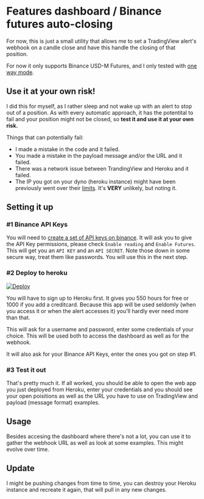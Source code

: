 # Features dashboard / Binance futures auto-closing

For now, this is just a small utility that allows me to set a TradingView alert's webhook on a candle close and have this handle the closing of that position.

For now it only supports Binance USD-M Futures, and I only tested with [one way mode](https://www.binance.com/en/support/faq/360041513552).

## Use it at your own risk!

I did this for myself, as I rather sleep and not wake up with an alert to stop out of a position. As with every automatic approach, it has the potentital to fail and your position might not be closed, so **test it and use it at your own risk.**

Things that can potentially fail:

- I made a mistake in the code and it failed.
- You made a mistake in the payload message and/or the URL and it failed.
- There was a network issue between TrandingView and Heroku and it failed.
- The IP you got on your dyno (heroku instance) might have been previously went over their [limits](https://www.binance.com/en/support/faq/360004492232). It's **VERY** unlikely, but noting it.

## Setting it up

### #1 Binance API Keys

 You will need to [create a set of API keys on binance](https://www.binance.com/en/support/faq/360002502072). It will ask you to give the API Key permissions, please check `Enable reading` and `Enable Futures`. This will get you an `API KEY` and an `API SECRET`. Note those down in some secure way, treat them like passwords. You will use this in the next step.

### #2 Deploy to heroku

[![Deploy](https://www.herokucdn.com/deploy/button.svg)](https://heroku.com/deploy?template=https://github.com/hanoii/binance-futures)

You will have to sign up to Heroku first. It gives you 550 hours for free or 1000 if you add a creditcard. Because this app will be used seldomly (when you access it or when the alert accesses it) you'll hardly ever need more than that.

This will ask for a username and password, enter some credentials of your choice. This will be used both to access the dashboard as well as for the webhook.

It will also ask for your Binance API Keys, enter the ones you got on step #1.

### #3 Test it out

That's pretty much it. If all worked, you should be able to open the web app you just deployed from Heroku, enter your credentials and you should see your open poisitions as well as the URL you have to use on TradingView and payload (message format) examples.

## Usage

Besides accesing the dashboard where there's not a lot, you can use it to gather the webhook URL as well as look at some examples. This might evolve over time.

## Update

I might be pushing changes from time to time, you can destroy your Heroku instance and recreate it again, that will pull in any new changes.
